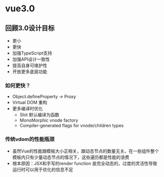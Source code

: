 # vue3.0


## 回顾3.0设计目标
- 更小
- 更快
- 加强TypeScript支持
- 加强API设计一致性
- 提高自身可维护性
- 开放更多底层功能

### 如何更快？
- Object.defineProperty -> Proxy
- Virtual DOM 重构
- 更多编译时优化
	- Slot 默认编译为函数
	- MonoMorphic vnode factory
	- Compiler-generated flags for vnode/children types

### 传统vdom的性能瓶颈
- 虽然Vue的性能跟模板大小正相关，跟动态节点的数量无关。在一些组件整个模板内只有少量动态节点的情况下，这些遍历都是性能的浪费
- 根本原因：JSX和手写的render function 是完全动态的，过度的灵活性导致运行时可以用于优化的信息不足


